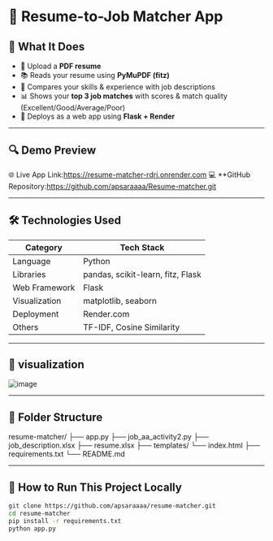 # 🌟 Resume-to-Job Matcher App 

## 🧠 What It Does

- 🧾 Upload a **PDF resume**
- 📚 Reads your resume using **PyMuPDF (fitz)**
- 🧠 Compares your skills & experience with job descriptions
- 📊 Shows your **top 3 job matches** with scores & match quality (Excellent/Good/Average/Poor)
- 🎯 Deploys as a web app using **Flask + Render**

---

## 🔍 Demo Preview

🌐 Live App Link:https://resume-matcher-rdrj.onrender.com
💻 **GitHub Repository:https://github.com/apsaraaaa/Resume-matcher.git

---

## 🛠️ Technologies Used

| Category        | Tech Stack                       |
|----------------|----------------------------------|
| Language        | Python                           |
| Libraries       | pandas, scikit-learn, fitz, Flask |
| Web Framework   | Flask                            |
| Visualization   | matplotlib, seaborn              |
| Deployment      | Render.com                       |
| Others          | TF-IDF, Cosine Similarity        |

---

## 📸 visualization
![image](https://github.com/user-attachments/assets/3e795d6a-7a42-4c5a-b976-0add6a84c83d)

---

## 📂 Folder Structure

resume-matcher/
├── app.py
├── job_aa_activity2.py
├── job_description.xlsx
├── resume.xlsx 
├── templates/
          └── index.html 
├── requirements.txt
          └── README.md


---

## 🚀 How to Run This Project Locally

```bash
git clone https://github.com/apsaraaaa/resume-matcher.git
cd resume-matcher
pip install -r requirements.txt
python app.py
